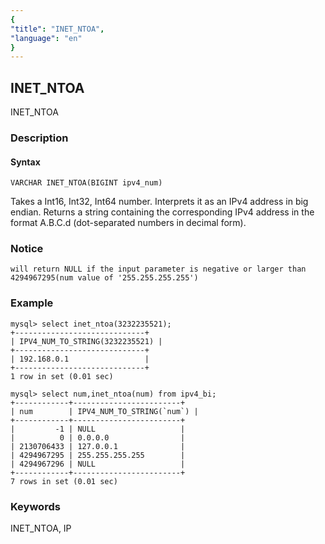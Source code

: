 ```yaml
---
{
"title": "INET_NTOA",
"language": "en"
}
---
```


<!-- 
Licensed to the Apache Software Foundation (ASF) under one
or more contributor license agreements.  See the NOTICE file
distributed with this work for additional information
regarding copyright ownership.  The ASF licenses this file
to you under the Apache License, Version 2.0 (the
"License"); you may not use this file except in compliance
with the License.  You may obtain a copy of the License at
  http://www.apache.org/licenses/LICENSE-2.0
Unless required by applicable law or agreed to in writing,
software distributed under the License is distributed on an
"AS IS" BASIS, WITHOUT WARRANTIES OR CONDITIONS OF ANY
KIND, either express or implied.  See the License for the
specific language governing permissions and limitations
under the License.
-->

## INET_NTOA



INET_NTOA



### Description

#### Syntax

`VARCHAR INET_NTOA(BIGINT ipv4_num)`

Takes a Int16, Int32, Int64 number. Interprets it as an IPv4 address in big endian. Returns a string containing the corresponding IPv4 address in the format A.B.C.d (dot-separated numbers in decimal form).
### Notice

`will return NULL if the input parameter is negative or larger than 4294967295(num value of '255.255.255.255')`

### Example

```
mysql> select inet_ntoa(3232235521);
+-----------------------------+
| IPV4_NUM_TO_STRING(3232235521) |
+-----------------------------+
| 192.168.0.1                 |
+-----------------------------+
1 row in set (0.01 sec)

mysql> select num,inet_ntoa(num) from ipv4_bi;
+------------+------------------------+
| num        | IPV4_NUM_TO_STRING(`num`) |
+------------+------------------------+
|         -1 | NULL                   |
|          0 | 0.0.0.0                |
| 2130706433 | 127.0.0.1              |
| 4294967295 | 255.255.255.255        |
| 4294967296 | NULL                   |
+------------+------------------------+
7 rows in set (0.01 sec)
```

### Keywords

INET_NTOA, IP